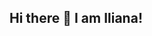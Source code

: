 ## Hi there 👋 I am Iliana!

<!--
**IlianaSevastou/IlianaSevastou** is a ✨ _special_ ✨ repository because its `README.md` (this file) appears on your GitHub profile.

I am a recent Computer Engineer graduate from the Univeristy of Patras with a stong interest in data engineering and data science.

Languages and Technology:  
Python, SQL, Apache Spark, Kafka, MongoDB, Pandas, Jupyter, Git


